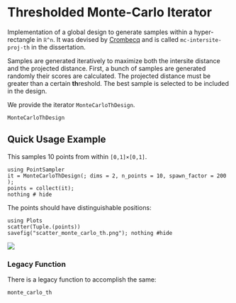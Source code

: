 # Thresholded Monte-Carlo Iterator

Implementation of a global design to generate samples within a hyper-rectangle 
in ``ℝ^n``. 
It was devised by [Crombecq](https://biblio.ugent.be/publication/1970716) and
is called `mc-intersite-proj-th` in the dissertation.

Samples are generated iteratively to maximize both the intersite distance and the projected
distance.
First, a bunch of samples are generated randomly their scores are calculated.
The projected distance must be greater than a certain **th**reshold.
The best sample is selected to be included in the design.

We provide the iterator `MonteCarloThDesign`.

```@docs
MonteCarloThDesign
```

## Quick Usage Example
This samples 10 points from within ``[0,1]×[0,1]``.

```@example 1
using PointSampler
it = MonteCarloThDesign(; dims = 2, n_points = 10, spawn_factor = 200 );
points = collect(it); 
nothing # hide
```

The points should have distinguishable positions:

```@example 1
using Plots
scatter(Tuple.(points))
savefig("scatter_monte_carlo_th.png"); nothing #hide
```

![](./scatter_monte_carlo_th.png)

### Legacy Function

There is a legacy function to accomplish the same:
```@docs
monte_carlo_th
```
